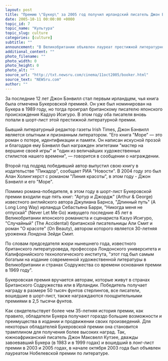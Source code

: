 ```yaml
---
layout: post
title: "Премию \"Букер\" за 2005 год получил ирландский писатель Джон Бэнвилл"
date: 2005-10-11 00:00:00 +0000
topic_id: 7
topic_name: "Культура"
topic_slug: culture
categories: [culture]
subtitle: ""
announcement: "В Великобритании объявлен лауреат престижной литературной премии \"Букер\" &mdash; награду в этом году получил роман \"Море\" (The Sea) ирландского писателя Джона Бэнвилла. Церемония объявления и награждения победителя состоялась в понедельник поздно вечером в лондонском Гилдхолле. Прямую трансляцию церемонии вел телеканал BBC-2."
additional_content: ""
photo_filename: ""
photo_width: 0
photo_height: 0
photo_alt: ""
source_url: "http://txt.newsru.com/cinema/11oct2005/booker.html"
source_text: "NEWSru.com"
author: ""
---
```

За последние 12 лет Джон Бэнвилл стал первым ирландцем, чья книга была отмечена Букеровской премией. Он уже был номинирован на Букера в 1989 году, но тогда проиграл британскому писателю японского происхождения Кадзуо Исигуро. В этом году оба писателя вновь попали в шорт-лист этой престижной литературной премии.

Бывший литературный редактор газеты Irish Times, Джон Бэнвилл является опытным и признанным литератором. "Его книга "Море" &mdash; это роман о потере, идентификации и памяти. Он написан искусной прозой и благодаря ему Бэнвилл был награжден эпитетами "мастер на вершине своей игры" и "один из величайших художественных стилистов нашего времени", &mdash; говорится в сообщении о награждении.

Второй год подряд победивший автор выпустил свою книгу в издательстве "Пикадор", сообщает РИА "Новости". В 2004 году это был Алан Холингхерст с романом "Линия красоты", в этом году - Джон Бэнвилл и его "Море".

Помимо романа-победителя, в этом году в шорт-лист Букеровской премии входили еще пять книг: "Артур и Джордж" (Arthur & George) известного английского автора Джулиана Барнса, "Длинный путь" (A Long Long Way) ирландца Себастьяна Барри, "Никогда меня не отпускай" (Never Let Me Go) живущего последние 45 лет в Великобритании японского романиста и сценариста Казуо Исигуро, "Случайный" (The Accidental) британской писательницы Али Смит и роман "О красоте" (On Beauty), автором которого является 30-летняя уроженка Лондона Зейди Смит.

По словам председателя жюри нынешнего года, известного британского литературоведа, профессора Лондонского университета и Калифорнийского технологического института, "этот год был самым богатым на издание современной художественной литературы в Великобритании и странах Содружества со времени основания премии в 1969 году".

Букеровская премия вручается авторам, которые живут в странах Британского Содружества или в Ирландии. Победитель получает награду в размере 50 тысяч фунтов стерлингов, все писатели, вошедшие в шорт-лист, также награждаются поощрительными премиями в 2,5 тысячи фунтов.

Как свидетельствует более чем 35-летняя история премии, как правило, обладатели Букера получают гораздо большие возможности и преимущества в издании и продвижении своих произведений. Для некоторых обладателей Букеровской премии она становится трамплином для получения более высоких наград. Так, южноафриканский писатель Джон Максвелл Кутзее, дважды завоевавший Букера (в 1983 и в 1999 годах) и вошедший в лонг-лист премии в 2003 и 2005 годах, в начале октября 2003 года был объявлен лауреатом Нобелевской премии по литературе.
